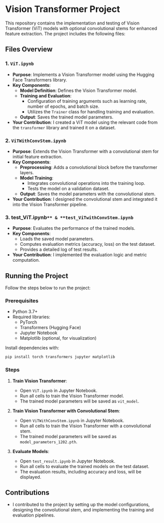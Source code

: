 # Vision Transformer Project

This repository contains the implementation and testing of Vision Transformer (ViT) models with optional convolutional stems for enhanced feature extraction. The project includes the following files:

## Files Overview

### 1. **`ViT.ipynb`**
   - **Purpose**: Implements a Vision Transformer model using the Hugging Face Transformers library.
   - **Key Components**:
     - **Model Definition**: Defines the Vision Transformer model.
     - **Training and Evaluation**:
       - Configuration of training arguments such as learning rate, number of epochs, and batch size.
       - Utilizes the `Trainer` class for handling training and evaluation.
     - **Output**: Saves the trained model parameters.
   - **Your Contribution**: I created a ViT model using the relevant code from the `transformer` library and trained it on a dataset.

### 2. **`ViTWithConvStem.ipynb`**
   - **Purpose**: Extends the Vision Transformer with a convolutional stem for initial feature extraction.
   - **Key Components**:
     - **Preprocessing**: Adds a convolutional block before the transformer layers.
     - **Model Training**:
       - Integrates convolutional operations into the training loop.
       - Tests the model on a validation dataset.
     - **Output**: Saves the model parameters with the convolutional stem.
   - **Your Contribution**: I designed the convolutional stem and integrated it into the Vision Transformer pipeline.

### 3. **test_ViT.ipynb`** & **test_ViTwithConvStem.ipynb`**
   - **Purpose**: Evaluates the performance of the trained models.
   - **Key Components**:
     - Loads the saved model parameters.
     - Computes evaluation metrics (accuracy, loss) on the test dataset.
     - Provides a detailed log of test results.
   - **Your Contribution**: I implemented the evaluation logic and metric computation.

## Running the Project

Follow the steps below to run the project:

### Prerequisites
- Python 3.7+
- Required libraries:
  - PyTorch
  - Transformers (Hugging Face)
  - Jupyter Notebook
  - Matplotlib (optional, for visualization)

Install dependencies with:
```bash
pip install torch transformers jupyter matplotlib
```

### Steps

1. **Train Vision Transformer**:
   - Open `ViT.ipynb` in Jupyter Notebook.
   - Run all cells to train the Vision Transformer model.
   - The trained model parameters will be saved as `vit_model`.

2. **Train Vision Transformer with Convolutional Stem**:
   - Open `ViTWithConvStem.ipynb` in Jupyter Notebook.
   - Run all cells to train the Vision Transformer with a convolutional stem.
   - The trained model parameters will be saved as `model_parameters_1202.pth`.

3. **Evaluate Models**:
   - Open `test_result.ipynb` in Jupyter Notebook.
   - Run all cells to evaluate the trained models on the test dataset.
   - The evaluation results, including accuracy and loss, will be displayed.

## Contributions
- I contributed to the project by setting up the model configurations, designing the convolutional stem, and implementing the training and evaluation pipelines. 



